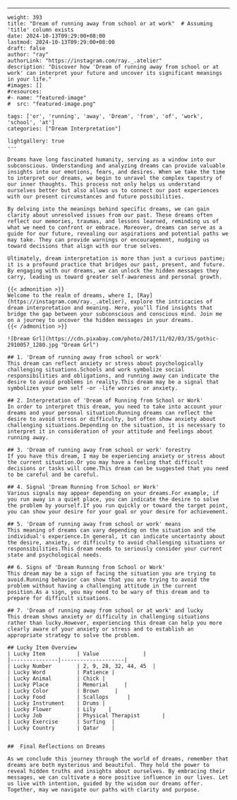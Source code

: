 ---
    weight: 393
    title: "Dream of running away from school or at work"  # Assuming 'title' column exists
    date: 2024-10-13T09:29:00+08:00
    lastmod: 2024-10-13T09:29:00+08:00
    draft: false
    author: "ray"
    authorLink: "https://instagram.com/ray._.atelier"
    description: "Discover how 'Dream of running away from school or at work' can interpret your future and uncover its significant meanings in your life."
    #images: []
    #resources:
    #- name: "featured-image"
    #  src: "featured-image.png"
    
    tags: ['or', 'running', 'away', 'Dream', 'from', 'of', 'work', 'school', 'at']
    categories: ["Dream Interpretation"]
    
    lightgallery: true
    ---
    
    Dreams have long fascinated humanity, serving as a window into our subconscious. Understanding and analyzing dreams can provide valuable insights into our emotions, fears, and desires. When we take the time to interpret our dreams, we begin to unravel the complex tapestry of our inner thoughts. This process not only helps us understand ourselves better but also allows us to connect our past experiences with our present circumstances and future possibilities.
    
    By delving into the meanings behind specific dreams, we can gain clarity about unresolved issues from our past. These dreams often reflect our memories, traumas, and lessons learned, reminding us of what we need to confront or embrace. Moreover, dreams can serve as a guide for our future, revealing our aspirations and potential paths we may take. They can provide warnings or encouragement, nudging us toward decisions that align with our true selves.
    
    Ultimately, dream interpretation is more than just a curious pastime; it is a profound practice that bridges our past, present, and future. By engaging with our dreams, we can unlock the hidden messages they carry, leading us toward greater self-awareness and personal growth.
    
    {{< admonition >}}
    Welcome to the realm of dreams, where I, [Ray](https://instagram.com/ray._.atelier), explore the intricacies of dream interpretation and meaning. Here, you’ll find insights that bridge the gap between your subconscious and conscious mind. Join me on a journey to uncover the hidden messages in your dreams.
    {{< /admonition >}}
    
    ![Dream Grl](https://cdn.pixabay.com/photo/2017/11/02/03/35/gothic-2910057_1280.jpg "Dream Grl")
    
    ## 1. 'Dream of running away from school or work'
    This dream can reflect anxiety or stress about psychologically challenging situations.Schools and work symbolize social responsibilities and obligations, and running away can indicate the desire to avoid problems in reality.This dream may be a signal that symbolizes your own self -or -life worries or anxiety.
    
    ## 2. Interpretation of 'Dream of Running from School or Work'
    In order to interpret this dream, you need to take into account your dreams and your personal situation.Running dreams can reflect the desire to avoid stress or difficulty, but often show anxiety about challenging situations.Depending on the situation, it is necessary to interpret it in consideration of your attitude and feelings about running away.
    
    ## 3. 'Dream of running away from school or work' forestry
    If you have this dream, I may be experiencing anxiety or stress about the current situation.Or you may have a feeling that difficult decisions or tasks will come.This dream can be suggested that you need to be careful and be careful.
    
    ## 4. Signal 'Dream Running from School or Work'
    Various signals may appear depending on your dreams.For example, if you run away in a quiet place, you can indicate the desire to solve the problem by yourself.If you run quickly or toward the target point, you can show your desire for your goal or your desire for achievement.
    
    ## 5. 'Dream of running away from school or work' means
    This meaning of dreams can vary depending on the situation and the individual's experience.In general, it can indicate uncertainty about the desire, anxiety, or difficulty to avoid challenging situations or responsibilities.This dream needs to seriously consider your current state and psychological needs.
    
    ## 6. Signs of 'Dream Running from School or Work'
    This dream may be a sign of facing the situation you are trying to avoid.Running behavior can show that you are trying to avoid the problem without having a challenging attitude in the current position.As a sign, you may need to be wary of this dream and to prepare for difficult situations.
    
    ## 7. 'Dream of running away from school or at work' and lucky
    This dream shows anxiety or difficulty in challenging situations rather than lucky.However, experiencing this dream can help you more clearly aware of your anxiety or stress and to establish an appropriate strategy to solve the problem.
    
    ## Lucky Item Overview
    | Lucky Item          | Value              |
    |---------------|--------------------|
    | Lucky Number        | 2, 9, 28, 32, 44, 45  |
    | Lucky Word          | Patience |
    | Lucky Animal        | Chick |
    | Lucky Place         | Memorial     |
    | Lucky Color         | Brown     |
    | Lucky Food          | Scallops      |
    | Lucky Instrument    | Drums |
    | Lucky Flower        | Lily    |
    | Lucky Job           | Physical Therapist       |
    | Lucky Exercise      | Surfing  |
    | Lucky Country       | Qatar    |
    
    
    ##  Final Reflections on Dreams
    
    As we conclude this journey through the world of dreams, remember that dreams are both mysterious and beautiful. They hold the power to reveal hidden truths and insights about ourselves. By embracing their messages, we can cultivate a more positive influence in our lives. Let us live with intention, guided by the wisdom our dreams offer. Together, may we navigate our paths with clarity and purpose.
    